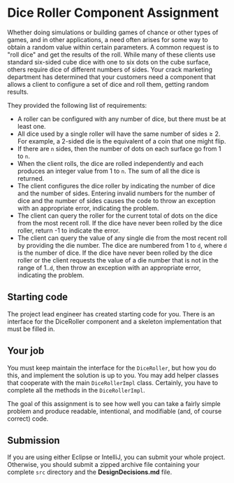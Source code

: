# Dice Roller Component Assignment

Whether doing simulations or building games of chance or other types of games, and in other applications, a need often arises for some way to obtain a random value within certain parameters. A common request is to "roll dice" and get the results of the roll. While many of these clients use standard six-sided cube dice with one to six dots on the cube surface, others require dice of different numbers of sides. Your crack marketing department has determined that your customers need a component that allows a client to configure a set of dice and roll them, getting random results.

They provided the following list of requirements:
* A roller can be configured with any number of dice, but there must be at least one.
* All dice used by a single roller will have the same number of sides ≥ 2. For example, a 2-sided die is the equivalent of a coin that one might flip.
* If there are `n` sides, then the number of dots on each surface go from 1 to `n`.
* When the client rolls, the dice are rolled independently and each produces an integer value from 1 to `n`. The sum of all the dice is returned. 
* The client configures the dice roller by indicating the number of dice and the number of sides. Entering invalid numbers for the number of dice and the number of sides causes the code to throw an exception with an appropriate error, indicating the problem.
* The client can query the roller for the current total of dots on the dice from the most recent roll. If the dice have never been rolled by the dice roller, return -1 to indicate the error.
* The client can query the value of any single die from the most recent roll by providing the die number. The dice are numbered from 1 to `d`, where `d` is the number of dice. If the dice have never been rolled by the dice roller or the client requests the value of a die number that is not in the range of 1..`d`, then throw an exception with an appropriate error, indicating the problem.

## Starting code
The project lead engineer has created starting code for you. There is an interface for the DiceRoller component and a skeleton implementation that must be filled in. 

## Your job
You must keep maintain the interface for the `DiceRoller`, but how you do this, and implement the solution is up to you. You may add helper classes that cooperate with the main `DiceRollerImpl` class. Certainly, you have to complete all the methods in the `DiceRollerImpl`.

The goal of this assignment is to see how well you can take a fairly simple problem and produce readable, intentional, and modifiable (and, of course correct) code.

## Submission
If you are using either Eclipse or IntelliJ, you can submit your whole project. Otherwise, you should submit a zipped archive file containing your complete `src` directory and the **DesignDecisions.md** file.